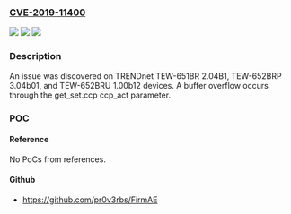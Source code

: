 ### [CVE-2019-11400](https://cve.mitre.org/cgi-bin/cvename.cgi?name=CVE-2019-11400)
![](https://img.shields.io/static/v1?label=Product&message=n%2Fa&color=blue)
![](https://img.shields.io/static/v1?label=Version&message=n%2Fa&color=blue)
![](https://img.shields.io/static/v1?label=Vulnerability&message=n%2Fa&color=brighgreen)

### Description

An issue was discovered on TRENDnet TEW-651BR 2.04B1, TEW-652BRP 3.04b01, and TEW-652BRU 1.00b12 devices. A buffer overflow occurs through the get_set.ccp ccp_act parameter.

### POC

#### Reference
No PoCs from references.

#### Github
- https://github.com/pr0v3rbs/FirmAE

